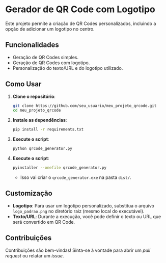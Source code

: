 # Gerador de QR Code com Logotipo

Este projeto permite a criação de QR Codes personalizados, incluindo a opção de adicionar um logotipo no centro.

## Funcionalidades

- Geração de QR Codes simples.
- Geração de QR Codes com logotipo.
- Personalização do texto/URL e do logotipo utilizado.

## Como Usar

1. **Clone o repositório**:
    ```bash
    git clone https://github.com/seu_usuario/meu_projeto_qrcode.git
    cd meu_projeto_qrcode
    ```

2. **Instale as dependências**:
    ```bash
    pip install -r requirements.txt
    ```

3. **Execute o script**:
    ```bash
    python qrcode_generator.py
    ```

4. **Execute o script**:
	```bash
	pyinstaller --onefile qrcode_generator.py
	```
   - Isso vai criar o `qrcode_generator.exe` na pasta `dist/`.

## Customização

- **Logotipo**: Para usar um logotipo personalizado, substitua o arquivo `logo_padrao.png` no diretório raiz (mesmo local do executável).
- **Texto/URL**: Durante a execução, você pode definir o texto ou URL que será convertido em QR Code.

## Contribuições

Contribuições são bem-vindas! Sinta-se à vontade para abrir um _pull request_ ou relatar um _issue_.

